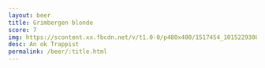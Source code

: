 ```yaml
---
layout: beer
title: Grimbergen blonde
score: 7
img: https://scontent.xx.fbcdn.net/v/t1.0-0/p480x480/1517454_10152293087538745_1520731799_n.jpg?oh=ce020d013e0a2e7c23b118a00571d3a5&oe=58D438C6
desc: An ok Trappist
permalink: /beer/:title.html
---
```

